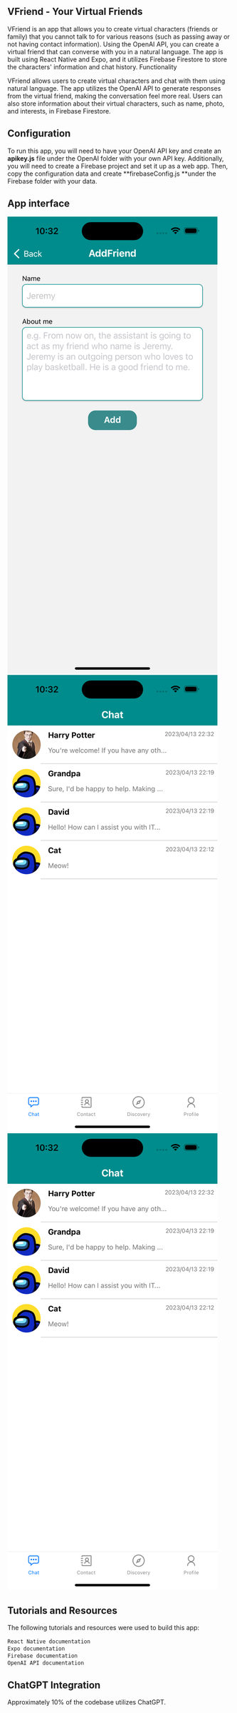 ## VFriend - Your Virtual Friends

VFriend is an app that allows you to create virtual characters (friends or family) that you cannot talk to for various reasons (such as passing away or not having contact information). Using the OpenAI API, you can create a virtual friend that can converse with you in a natural language. The app is built using React Native and Expo, and it utilizes Firebase Firestore to store the characters' information and chat history.
Functionality

VFriend allows users to create virtual characters and chat with them using natural language. The app utilizes the OpenAI API to generate responses from the virtual friend, making the conversation feel more real. Users can also store information about their virtual characters, such as name, photo, and interests, in Firebase Firestore.

## Configuration
To run this app, you will need to have your OpenAI API key and create an **apikey.js** file under the OpenAI folder with your own API key. Additionally, you will need to create a Firebase project and set it up as a web app. Then, copy the configuration data and create **firebaseConfig.js **under the Firebase folder with your data.

## App interface 
![](https://github.com/zhipengwu90/VFriend/blob/main/MDimg/AddFriend.png)
![](https://github.com/zhipengwu90/VFriend/blob/main/MDimg/Chat.png)
![](https://github.com/zhipengwu90/VFriend/blob/main/MDimg/Chat.png)


## Tutorials and Resources

The following tutorials and resources were used to build this app:

    React Native documentation
    Expo documentation
    Firebase documentation
    OpenAI API documentation

## ChatGPT Integration

Approximately 10% of the codebase utilizes ChatGPT. 
